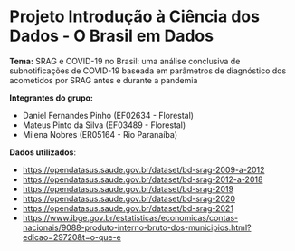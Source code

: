 # Projeto Introdução à Ciência dos Dados - O Brasil em Dados 

**Tema:** SRAG e COVID-19 no Brasil: uma análise conclusiva de subnotificações de COVID-19 baseada em parâmetros de diagnóstico dos acometidos por SRAG antes e durante a pandemia

**Integrantes do grupo:** 

 - Daniel Fernandes Pinho (EF02634 - Florestal)
 - Mateus Pinto da Silva (EF03489 - Florestal)
 - Milena Nobres (ER05164 - Rio Paranaíba)

**Dados utilizados**:
 - https://opendatasus.saude.gov.br/dataset/bd-srag-2009-a-2012
 - https://opendatasus.saude.gov.br/dataset/bd-srag-2012-a-2018
 - https://opendatasus.saude.gov.br/dataset/bd-srag-2019
 - https://opendatasus.saude.gov.br/dataset/bd-srag-2020
 - https://opendatasus.saude.gov.br/dataset/bd-srag-2021
 - https://www.ibge.gov.br/estatisticas/economicas/contas-nacionais/9088-produto-interno-bruto-dos-municipios.html?edicao=29720&t=o-que-e
